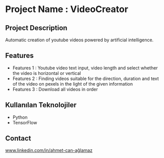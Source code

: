 # Project Name : VideoCreator


## Project Description
Automatic creation of youtube videos powered by artificial intelligence.

## Features
- Features 1 : Youtube video text input, video length and select whether the video is horizontal or vertical
- Features 2 : Finding videos suitable for the direction, duration and text of the video on pexels in the light of the given information
- Features 3 : Download all videos in order

## Kullanılan Teknolojiler
- Python
- TensorFlow 


## Contact
www.linkedin.com/in/ahmet-can-ağlamaz
